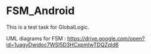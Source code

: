 # FSM_Android
This is a test task for GlobalLogic.


UML diagrams for FSM : https://drive.google.com/open?id=1uagyDwidoc7WSI5D3HCxpmIwTDQZqld6
